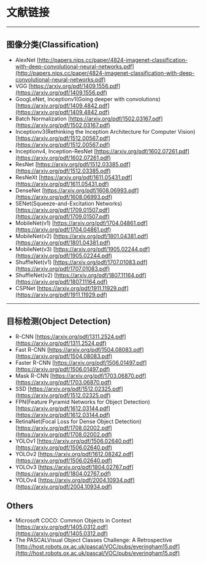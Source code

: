 # 文献链接

-----

## 图像分类(Classification)
- AlexNet [http://papers.nips.cc/paper/4824-imagenet-classification-with-deep-convolutional-neural-networks.pdf](http://papers.nips.cc/paper/4824-imagenet-classification-with-deep-convolutional-neural-networks.pdf)
- VGG [https://arxiv.org/pdf/1409.1556.pdf](https://arxiv.org/pdf/1409.1556.pdf)
- GoogLeNet, Inceptionv1(Going deeper with convolutions) [https://arxiv.org/pdf/1409.4842.pdf](https://arxiv.org/pdf/1409.4842.pdf)
- Batch Normalization [https://arxiv.org/pdf/1502.03167.pdf](https://arxiv.org/pdf/1502.03167.pdf)
- Inceptionv3(Rethinking the Inception Architecture for Computer Vision) [https://arxiv.org/pdf/1512.00567.pdf](https://arxiv.org/pdf/1512.00567.pdf)
- Inceptionv4, Inception-ResNet [https://arxiv.org/pdf/1602.07261.pdf](https://arxiv.org/pdf/1602.07261.pdf)
- ResNet [https://arxiv.org/pdf/1512.03385.pdf](https://arxiv.org/pdf/1512.03385.pdf)
- ResNeXt [https://arxiv.org/pdf/1611.05431.pdf](https://arxiv.org/pdf/1611.05431.pdf)
- DenseNet [https://arxiv.org/pdf/1608.06993.pdf](https://arxiv.org/pdf/1608.06993.pdf)
- SENet(Squeeze-and-Excitation Networks) [https://arxiv.org/pdf/1709.01507.pdf](https://arxiv.org/pdf/1709.01507.pdf)
- MobileNet(v1) [https://arxiv.org/pdf/1704.04861.pdf](https://arxiv.org/pdf/1704.04861.pdf)
- MobileNet(v2) [https://arxiv.org/pdf/1801.04381.pdf](https://arxiv.org/pdf/1801.04381.pdf)
- MobileNet(v3) [https://arxiv.org/pdf/1905.02244.pdf](https://arxiv.org/pdf/1905.02244.pdf)
- ShuffleNet(v1) [https://arxiv.org/pdf/1707.01083.pdf](https://arxiv.org/pdf/1707.01083.pdf)
- ShuffleNet(v2) [https://arxiv.org/pdf/1807.11164.pdf](https://arxiv.org/pdf/1807.11164.pdf)
- CSPNet [https://arxiv.org/pdf/1911.11929.pdf](https://arxiv.org/pdf/1911.11929.pdf)

------

## 目标检测(Object Detection)
- R-CNN [https://arxiv.org/pdf/1311.2524.pdf](https://arxiv.org/pdf/1311.2524.pdf)
- Fast R-CNN [https://arxiv.org/pdf/1504.08083.pdf](https://arxiv.org/pdf/1504.08083.pdf)
- Faster R-CNN [https://arxiv.org/pdf/1506.01497.pdf](https://arxiv.org/pdf/1506.01497.pdf)
- Mask R-CNN [https://arxiv.org/pdf/1703.06870.pdf](https://arxiv.org/pdf/1703.06870.pdf)
- SSD [https://arxiv.org/pdf/1512.02325.pdf](https://arxiv.org/pdf/1512.02325.pdf)
- FPN(Feature Pyramid Networks for Object Detection) [https://arxiv.org/pdf/1612.03144.pdf](https://arxiv.org/pdf/1612.03144.pdf)
- RetinaNet(Focal Loss for Dense Object Detection) [https://arxiv.org/pdf/1708.02002.pdf](https://arxiv.org/pdf/1708.02002.pdf)
- YOLOv1 [https://arxiv.org/pdf/1506.02640.pdf](https://arxiv.org/pdf/1506.02640.pdf)
- YOLOv2 [https://arxiv.org/pdf/1612.08242.pdf](https://arxiv.org/pdf/1506.02640.pdf)
- YOLOv3 [https://arxiv.org/pdf/1804.02767.pdf](https://arxiv.org/pdf/1804.02767.pdf)
- YOLOv4 [https://arxiv.org/pdf/2004.10934.pdf](https://arxiv.org/pdf/2004.10934.pdf)


## Others
- Microsoft COCO: Common Objects in Context [https://arxiv.org/pdf/1405.0312.pdf](https://arxiv.org/pdf/1405.0312.pdf)
- The PASCALVisual Object Classes Challenge: A Retrospective [http://host.robots.ox.ac.uk/pascal/VOC/pubs/everingham15.pdf](http://host.robots.ox.ac.uk/pascal/VOC/pubs/everingham15.pdf)
